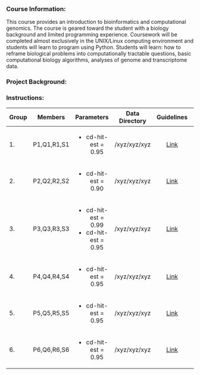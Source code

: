
### Course Information:
This course provides an introduction to bioinformatics and computational genomics. The course is geared toward the student with a biology background and limited programming experience. Coursework will be completed almost exclusively in the UNIX/Linux computing environment and students will learn to program using Python. Students will learn: how to reframe biological problems into computationally tractable questions, basic computational biology algorithms, analyses of genome and transcriptome data.

### Project Background:

### Instructions:


|Group|Members|Parameters|Data Directory|Guidelines|References|
|-----|:-----:|:--------:|:------------:|:--------:|---------:|
|1. | P1,Q1,R1,S1|<ul><li>cd-hit-est = 0.95</li></ul>|/xyz/xyz/xyz|[Link](https://www.google.com)|[Ref](https://www.duckduckgo.com)|
|2. | P2,Q2,R2,S2|<ul><li>cd-hit-est = 0.90</li></ul>|/xyz/xyz/xyz|[Link](https://www.google.com)|[Ref](https://www.duckduckgo.com)|
|3. | P3,Q3,R3,S3|<ul><li>cd-hit-est = 0.99</li><li>cd-hit-est = 0.95</li></ul>|/xyz/xyz/xyz|[Link](https://www.google.com)|[Ref](https://www.duckduckgo.com)|
|4. | P4,Q4,R4,S4|<ul><li>cd-hit-est = 0.95</li></ul>|/xyz/xyz/xyz|[Link](https://www.google.com)|[Ref](https://www.duckduckgo.com)|
|5. | P5,Q5,R5,S5|<ul><li>cd-hit-est = 0.95</li></ul>|/xyz/xyz/xyz|[Link](https://www.google.com)|[Ref](https://www.duckduckgo.com)|
|6. | P6,Q6,R6,S6|<ul><li>cd-hit-est = 0.95</li></ul>|/xyz/xyz/xyz|[Link](https://www.google.com)|[Ref](https://www.duckduckgo.com)|
